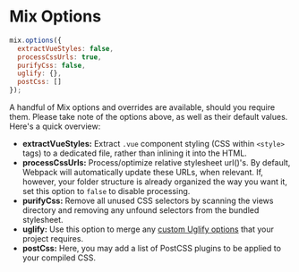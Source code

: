 # Mix Options

```js
mix.options({
  extractVueStyles: false,
  processCssUrls: true,
  purifyCss: false,
  uglify: {},
  postCss: []
});
```

A handful of Mix options and overrides are available, should you require them. Please take note of the options above, as well as their default values. Here's a quick overview:

- **extractVueStyles:** Extract `.vue` component styling (CSS within `<style>` tags) to a dedicated file, rather than inlining it into the HTML.
- **processCssUrls:** Process/optimize relative stylesheet url()'s. By default, Webpack will automatically update these URLs, when relevant. If, however, your folder structure is already organized the way you want it, set this option to `false` to disable processing.
- **purifyCss:** Remove all unused CSS selectors by scanning the views directory and removing any unfound selectors from the bundled stylesheet.
- **uglify:** Use this option to merge any [custom Uglify options](https://webpack.github.io/docs/list-of-plugins.html#uglifyjsplugin) that your project requires.
- **postCss:** Here, you may add a list of PostCSS plugins to be applied to your compiled CSS.
